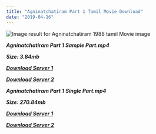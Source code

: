 ```yaml
---
title: "Agninatchatiram Part 1 Tamil Movie Download"
date: "2019-04-16"
---
```


![Image result for Agninatchatiram 1988 tamil Movie image](https://media-images.mio.to/various_artists/A/Agni{001906e6a029aa7b73d4a7534ffe44de21d3d443868dbd2fabdf209edab59abd}20Natchatiram{001906e6a029aa7b73d4a7534ffe44de21d3d443868dbd2fabdf209edab59abd}20{001906e6a029aa7b73d4a7534ffe44de21d3d443868dbd2fabdf209edab59abd}281988{001906e6a029aa7b73d4a7534ffe44de21d3d443868dbd2fabdf209edab59abd}29/Art-350.jpg)

**_Agninatchatiram Part 1 Sample Part.mp4_**

**_Size: 3.84mb_**

**_[Download Server 1](http://b2.wetransfer.vip/files/{001906e6a029aa7b73d4a7534ffe44de21d3d443868dbd2fabdf209edab59abd}20Actor{001906e6a029aa7b73d4a7534ffe44de21d3d443868dbd2fabdf209edab59abd}20Hits{001906e6a029aa7b73d4a7534ffe44de21d3d443868dbd2fabdf209edab59abd}20Collection/Karthik{001906e6a029aa7b73d4a7534ffe44de21d3d443868dbd2fabdf209edab59abd}20Movies{001906e6a029aa7b73d4a7534ffe44de21d3d443868dbd2fabdf209edab59abd}20Collections/Agninatchatiram{001906e6a029aa7b73d4a7534ffe44de21d3d443868dbd2fabdf209edab59abd}20CD1{001906e6a029aa7b73d4a7534ffe44de21d3d443868dbd2fabdf209edab59abd}20(1988)/Agninatchatiram{001906e6a029aa7b73d4a7534ffe44de21d3d443868dbd2fabdf209edab59abd}20CD1{001906e6a029aa7b73d4a7534ffe44de21d3d443868dbd2fabdf209edab59abd}20{001906e6a029aa7b73d4a7534ffe44de21d3d443868dbd2fabdf209edab59abd}20Sample{001906e6a029aa7b73d4a7534ffe44de21d3d443868dbd2fabdf209edab59abd}20HD.mp4)_**

**_[Download Server 2](http://b2.wetransfer.vip/files/{001906e6a029aa7b73d4a7534ffe44de21d3d443868dbd2fabdf209edab59abd}20Actor{001906e6a029aa7b73d4a7534ffe44de21d3d443868dbd2fabdf209edab59abd}20Hits{001906e6a029aa7b73d4a7534ffe44de21d3d443868dbd2fabdf209edab59abd}20Collection/Karthik{001906e6a029aa7b73d4a7534ffe44de21d3d443868dbd2fabdf209edab59abd}20Movies{001906e6a029aa7b73d4a7534ffe44de21d3d443868dbd2fabdf209edab59abd}20Collections/Agninatchatiram{001906e6a029aa7b73d4a7534ffe44de21d3d443868dbd2fabdf209edab59abd}20CD1{001906e6a029aa7b73d4a7534ffe44de21d3d443868dbd2fabdf209edab59abd}20(1988)/Agninatchatiram{001906e6a029aa7b73d4a7534ffe44de21d3d443868dbd2fabdf209edab59abd}20CD1{001906e6a029aa7b73d4a7534ffe44de21d3d443868dbd2fabdf209edab59abd}20{001906e6a029aa7b73d4a7534ffe44de21d3d443868dbd2fabdf209edab59abd}20Sample{001906e6a029aa7b73d4a7534ffe44de21d3d443868dbd2fabdf209edab59abd}20HD.mp4)_**

_**Agninatchatiram Part 1** **Single Part.mp4**_

_**Size: 270.84mb**_

_**[Download Server 1](http://b2.wetransfer.vip/files/{001906e6a029aa7b73d4a7534ffe44de21d3d443868dbd2fabdf209edab59abd}20Actor{001906e6a029aa7b73d4a7534ffe44de21d3d443868dbd2fabdf209edab59abd}20Hits{001906e6a029aa7b73d4a7534ffe44de21d3d443868dbd2fabdf209edab59abd}20Collection/Karthik{001906e6a029aa7b73d4a7534ffe44de21d3d443868dbd2fabdf209edab59abd}20Movies{001906e6a029aa7b73d4a7534ffe44de21d3d443868dbd2fabdf209edab59abd}20Collections/Agninatchatiram{001906e6a029aa7b73d4a7534ffe44de21d3d443868dbd2fabdf209edab59abd}20CD1{001906e6a029aa7b73d4a7534ffe44de21d3d443868dbd2fabdf209edab59abd}20(1988)/Agninatchatiram{001906e6a029aa7b73d4a7534ffe44de21d3d443868dbd2fabdf209edab59abd}20CD1{001906e6a029aa7b73d4a7534ffe44de21d3d443868dbd2fabdf209edab59abd}20{001906e6a029aa7b73d4a7534ffe44de21d3d443868dbd2fabdf209edab59abd}20Single{001906e6a029aa7b73d4a7534ffe44de21d3d443868dbd2fabdf209edab59abd}20Part{001906e6a029aa7b73d4a7534ffe44de21d3d443868dbd2fabdf209edab59abd}20HD.mp4)**_

_**[Download Server 2](http://b2.wetransfer.vip/files/{001906e6a029aa7b73d4a7534ffe44de21d3d443868dbd2fabdf209edab59abd}20Actor{001906e6a029aa7b73d4a7534ffe44de21d3d443868dbd2fabdf209edab59abd}20Hits{001906e6a029aa7b73d4a7534ffe44de21d3d443868dbd2fabdf209edab59abd}20Collection/Karthik{001906e6a029aa7b73d4a7534ffe44de21d3d443868dbd2fabdf209edab59abd}20Movies{001906e6a029aa7b73d4a7534ffe44de21d3d443868dbd2fabdf209edab59abd}20Collections/Agninatchatiram{001906e6a029aa7b73d4a7534ffe44de21d3d443868dbd2fabdf209edab59abd}20CD1{001906e6a029aa7b73d4a7534ffe44de21d3d443868dbd2fabdf209edab59abd}20(1988)/Agninatchatiram{001906e6a029aa7b73d4a7534ffe44de21d3d443868dbd2fabdf209edab59abd}20CD1{001906e6a029aa7b73d4a7534ffe44de21d3d443868dbd2fabdf209edab59abd}20{001906e6a029aa7b73d4a7534ffe44de21d3d443868dbd2fabdf209edab59abd}20Single{001906e6a029aa7b73d4a7534ffe44de21d3d443868dbd2fabdf209edab59abd}20Part{001906e6a029aa7b73d4a7534ffe44de21d3d443868dbd2fabdf209edab59abd}20HD.mp4)**_
